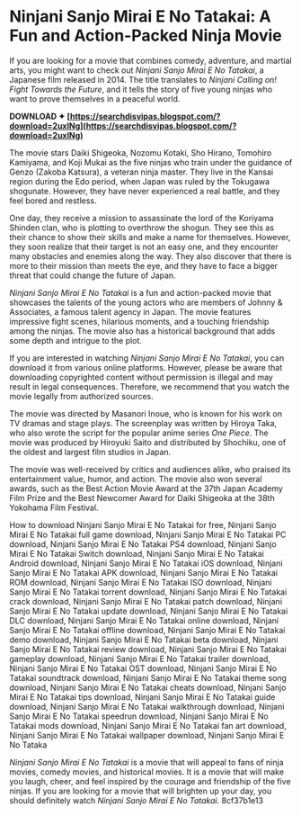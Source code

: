 
 
# Ninjani Sanjo Mirai E No Tatakai: A Fun and Action-Packed Ninja Movie
 
If you are looking for a movie that combines comedy, adventure, and martial arts, you might want to check out *Ninjani Sanjo Mirai E No Tatakai*, a Japanese film released in 2014. The title translates to *Ninjani Calling on! Fight Towards the Future*, and it tells the story of five young ninjas who want to prove themselves in a peaceful world.
 
**DOWNLOAD ✦ [https://searchdisvipas.blogspot.com/?download=2uxlNg](https://searchdisvipas.blogspot.com/?download=2uxlNg)**


 
The movie stars Daiki Shigeoka, Nozomu Kotaki, Sho Hirano, Tomohiro Kamiyama, and Koji Mukai as the five ninjas who train under the guidance of Genzo (Zakoba Katsura), a veteran ninja master. They live in the Kansai region during the Edo period, when Japan was ruled by the Tokugawa shogunate. However, they have never experienced a real battle, and they feel bored and restless.
 
One day, they receive a mission to assassinate the lord of the Koriyama Shinden clan, who is plotting to overthrow the shogun. They see this as their chance to show their skills and make a name for themselves. However, they soon realize that their target is not an easy one, and they encounter many obstacles and enemies along the way. They also discover that there is more to their mission than meets the eye, and they have to face a bigger threat that could change the future of Japan.
 
*Ninjani Sanjo Mirai E No Tatakai* is a fun and action-packed movie that showcases the talents of the young actors who are members of Johnny & Associates, a famous talent agency in Japan. The movie features impressive fight scenes, hilarious moments, and a touching friendship among the ninjas. The movie also has a historical background that adds some depth and intrigue to the plot.
 
If you are interested in watching *Ninjani Sanjo Mirai E No Tatakai*, you can download it from various online platforms. However, please be aware that downloading copyrighted content without permission is illegal and may result in legal consequences. Therefore, we recommend that you watch the movie legally from authorized sources.
  
The movie was directed by Masanori Inoue, who is known for his work on TV dramas and stage plays. The screenplay was written by Hiroya Taka, who also wrote the script for the popular anime series *One Piece*. The movie was produced by Hiroyuki Saito and distributed by Shochiku, one of the oldest and largest film studios in Japan.
 
The movie was well-received by critics and audiences alike, who praised its entertainment value, humor, and action. The movie also won several awards, such as the Best Action Movie Award at the 37th Japan Academy Film Prize and the Best Newcomer Award for Daiki Shigeoka at the 38th Yokohama Film Festival.
 
How to download Ninjani Sanjo Mirai E No Tatakai for free,  Ninjani Sanjo Mirai E No Tatakai full game download,  Ninjani Sanjo Mirai E No Tatakai PC download,  Ninjani Sanjo Mirai E No Tatakai PS4 download,  Ninjani Sanjo Mirai E No Tatakai Switch download,  Ninjani Sanjo Mirai E No Tatakai Android download,  Ninjani Sanjo Mirai E No Tatakai iOS download,  Ninjani Sanjo Mirai E No Tatakai APK download,  Ninjani Sanjo Mirai E No Tatakai ROM download,  Ninjani Sanjo Mirai E No Tatakai ISO download,  Ninjani Sanjo Mirai E No Tatakai torrent download,  Ninjani Sanjo Mirai E No Tatakai crack download,  Ninjani Sanjo Mirai E No Tatakai patch download,  Ninjani Sanjo Mirai E No Tatakai update download,  Ninjani Sanjo Mirai E No Tatakai DLC download,  Ninjani Sanjo Mirai E No Tatakai online download,  Ninjani Sanjo Mirai E No Tatakai offline download,  Ninjani Sanjo Mirai E No Tatakai demo download,  Ninjani Sanjo Mirai E No Tatakai beta download,  Ninjani Sanjo Mirai E No Tatakai review download,  Ninjani Sanjo Mirai E No Tatakai gameplay download,  Ninjani Sanjo Mirai E No Tatakai trailer download,  Ninjani Sanjo Mirai E No Tatakai OST download,  Ninjani Sanjo Mirai E No Tatakai soundtrack download,  Ninjani Sanjo Mirai E No Tatakai theme song download,  Ninjani Sanjo Mirai E No Tatakai cheats download,  Ninjani Sanjo Mirai E No Tatakai tips download,  Ninjani Sanjo Mirai E No Tatakai guide download,  Ninjani Sanjo Mirai E No Tatakai walkthrough download,  Ninjani Sanjo Mirai E No Tatakai speedrun download,  Ninjani Sanjo Mirai E No Tatakai mods download,  Ninjani Sanjo Mirai E No Tatakai fan art download,  Ninjani Sanjo Mirai E No Tatakai wallpaper download,  Ninjani Sanjo Mirai E No Tataka
 
*Ninjani Sanjo Mirai E No Tatakai* is a movie that will appeal to fans of ninja movies, comedy movies, and historical movies. It is a movie that will make you laugh, cheer, and feel inspired by the courage and friendship of the five ninjas. If you are looking for a movie that will brighten up your day, you should definitely watch *Ninjani Sanjo Mirai E No Tatakai*.
 8cf37b1e13
 
